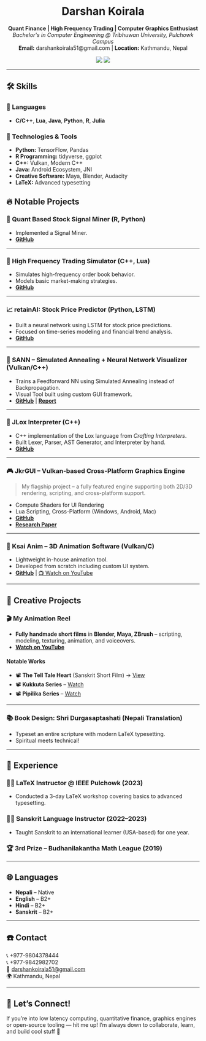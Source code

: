 <h1 align="center">Darshan Koirala</h1>
<p align="center">
  <strong>Quant Finance | High Frequency Trading | Computer Graphics Enthusiast</strong><br>
  <em>Bachelor's in Computer Engineering @ Tribhuwan University, Pulchowk Campus</em><br>
  <strong>Email:</strong> darshankoirala51@gmail.com | <strong>Location:</strong> Kathmandu, Nepal  
</p>

<p align="center">
  <a href="https://github.com/theanimatorspal"><img src="https://img.shields.io/badge/Github-theanimatorspal-black?style=flat&logo=github" /></a>
  <a href="https://youtube.com/koiralasanskrit"><img src="https://img.shields.io/badge/Youtube-KoiralaSanskrit-red?style=flat&logo=youtube" /></a>
</p>

---

## 🛠️ Skills

### 💬 Languages
- **C/C++**, **Lua**, **Java**, **Python**, **R**, **Julia**

### 🧰 Technologies & Tools
- **Python:** TensorFlow, Pandas
- **R Programming:** tidyverse, ggplot
- **C++:** Vulkan, Modern C++
- **Java:** Android Ecosystem, JNI
- **Creative Software:** Maya, Blender, Audacity
- **LaTeX:** Advanced typesetting


## 🔥 Notable Projects

### 🧠 Quant Based Stock Signal Miner (R, Python)
- Implemented a Signal Miner.
- **[GitHub](https://github.com/theanimatorspal/QB-Stock-Market-Signal-Miner)**


---

### 🧠 High Frequency Trading Simulator (C++, Lua)
- Simulates high-frequency order book behavior.
- Models basic market-making strategies.
- **[GitHub](https://github.com/theanimatorspal/ksai_HFT)**


---

### 📈 retainAI: Stock Price Predictor (Python, LSTM)
- Built a neural network using LSTM for stock price predictions.
- Focused on time-series modeling and financial trend analysis.
- **[GitHub](https://github.com/AnamolZ/retainAI)**

---

### 🧊 SANN – Simulated Annealing + Neural Network Visualizer (Vulkan/C++)
- Trains a Feedforward NN using Simulated Annealing instead of Backpropagation.
- Visual Tool built using custom GUI framework.
- **[GitHub](https://github.com/theanimatorspal/SANN)** | **[Report](https://www.researchgate.net/publication/380632886_Application_of_Simulated_Annealing_for_Training_Feed_Forward_Neural_Networks)**

---

### 🧪 JLox Interpreter (C++)
- C++ implementation of the Lox language from *Crafting Interpreters*.
- Built Lexer, Parser, AST Generator, and Interpreter by hand.
- **[GitHub](https://github.com/theanimatorspal/JLoxInCpp)**

---

### 🎮 JkrGUI – Vulkan-based Cross-Platform Graphics Engine
> My flagship project – a fully featured engine supporting both 2D/3D rendering, scripting, and cross-platform support.
- Compute Shaders for UI Rendering
- Lua Scripting, Cross-Platform (Windows, Android, Mac)
- **[GitHub](https://github.com/theanimatorspal/jkrgui)**  
- **[Research Paper](https://www.researchgate.net/publication/380632983_Application_of_Compute_Shaders_and_Viability_of_Hybrid_Mode_for_UI_Rendering)**

---

### 🎥 Ksai Anim – 3D Animation Software (Vulkan/C)
- Lightweight in-house animation tool.
- Developed from scratch including custom UI system.
- **[GitHub](https://github.com/theanimatorspal/ksai_anim)** | [📺 Watch on YouTube](https://www.youtube.com/watch?v=CUaXP6BmwVE)

---

## 🎨 Creative Projects

### 🎬 My Animation Reel
- **Fully handmade short films** in **Blender, Maya, ZBrush** – scripting, modeling, texturing, animation, and voiceovers.
- **[Watch on YouTube](https://youtu.be/6fLBsLer_oA)**

#### Notable Works
- 📽️ **The Tell Tale Heart** (Sanskrit Short Film) → [View](https://www.instagram.com/reel/Cpjph5Vo15l/)
- 📽️ **Kukkuta Series** – [Watch](https://youtu.be/Zypaw2MjV1w?list=PLBiLHNU_1jTfpwHE6VGjacnz8tS99toG2)
- 📽️ **Pipilika Series** – [Watch](https://youtu.be/1BJII1Z6WzU?list=PLBiLHNU_1jTdH2S45GhKDhvyZanUSIECJ)

---

### 📚 Book Design: Shri Durgasaptashati (Nepali Translation)
- Typeset an entire scripture with modern LaTeX typesetting.
- Spiritual meets technical!

---

## 🎤 Experience

### 👨‍🏫 LaTeX Instructor @ IEEE Pulchowk (2023)
- Conducted a 3-day LaTeX workshop covering basics to advanced typesetting.

### 🧘‍♂️ Sanskrit Language Instructor (2022–2023)
- Taught Sanskrit to an international learner (USA-based) for one year.

### 🏆 3rd Prize – Budhanilakantha Math League (2019)

---

## 🌐 Languages

- **Nepali** – Native  
- **English** – B2+  
- **Hindi** – B2+  
- **Sanskrit** – B2+  

---

## ☎️ Contact

📞 +977-9804378444  
📞 +977-9842982702  
📧 [darshankoirala51@gmail.com](mailto:darshankoirala51@gmail.com)  
🌍 Kathmandu, Nepal  

---

## 🙌 Let’s Connect!

If you’re into low latency computing, quantitative finance, graphics engines or open-source tooling — hit me up! I’m always down to collaborate, learn, and build cool stuff 🤝
